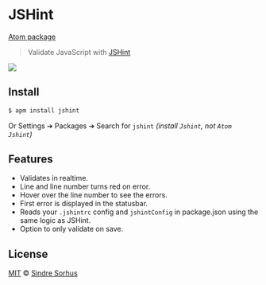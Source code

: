 # JSHint

[Atom package](https://atom.io/packages/jshint)

> Validate JavaScript with [JSHint](http://jshint.com)

![](https://f.cloud.github.com/assets/170270/2307241/f0460f66-a2a3-11e3-9382-e8d27ceb0499.png)


## Install

```bash
$ apm install jshint
```

Or Settings ➔ Packages ➔ Search for `jshint` *(install `Jshint`, not `Atom Jshint`)*


## Features

- Validates in realtime.
- Line and line number turns red on error.
- Hover over the line number to see the errors.
- First error is displayed in the statusbar.
- Reads your `.jshintrc` config and `jshintConfig` in package.json using the same logic as JSHint.
- Option to only validate on save.


## License

[MIT](http://opensource.org/licenses/MIT) © [Sindre Sorhus](http://sindresorhus.com)
